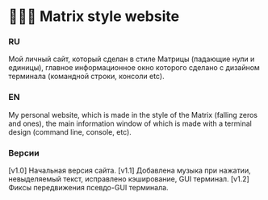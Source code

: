 # 👨🏻‍💻 Matrix style website

### RU 

Мой личный сайт, который сделан в стиле Матрицы (падающие нули и единицы), главное информационное окно которого сделано с дизайном терминала (командной строки, консоли etc).


### EN
My personal website, which is made in the style of the Matrix (falling zeros and ones), the main information window of which is made with a terminal design (command line, console, etc).


### Версии
[v1.0] Начальная версия сайта.
[v1.1] Добавлена музыка при нажатии, невыделяемый текст, исправлено кэширование, GUI терминал.
[v1.2] Фиксы передвижения псевдо-GUI терминала.
